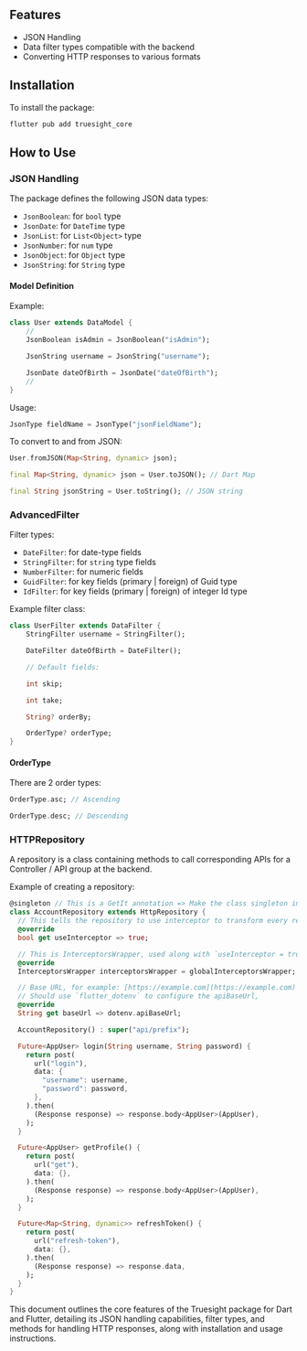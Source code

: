 <!-- 
This README describes the package. If you publish this package to pub.dev,
this README's contents appear on the landing page for your package.

For information about how to write a good package README, see the guide for
[writing package pages](https://dart.dev/guides/libraries/writing-package-pages). 

For general information about developing packages, see the Dart guide for
[creating packages](https://dart.dev/guides/libraries/create-library-packages)
and the Flutter guide for
[developing packages and plugins](https://flutter.dev/developing-packages). 
-->

Features
--------

-   JSON Handling
-   Data filter types compatible with the backend
-   Converting HTTP responses to various formats

Installation
------------

To install the package:

```zsh
flutter pub add truesight_core
```

How to Use
----------

### JSON Handling

The package defines the following JSON data types:

-   `JsonBoolean`: for `bool` type
-   `JsonDate`: for `DateTime` type
-   `JsonList`: for `List<Object>` type
-   `JsonNumber`: for `num` type
-   `JsonObject`: for `Object` type
-   `JsonString`: for `String` type

#### Model Definition

Example:

```dart
class User extends DataModel {
    //
    JsonBoolean isAdmin = JsonBoolean("isAdmin");

    JsonString username = JsonString("username");

    JsonDate dateOfBirth = JsonDate("dateOfBirth");
    //
}
```

Usage:


```dart
JsonType fieldName = JsonType("jsonFieldName");
```

To convert to and from JSON:

```dart
User.fromJSON(Map<String, dynamic> json);

final Map<String, dynamic> json = User.toJSON(); // Dart Map

final String jsonString = User.toString(); // JSON string
```

### AdvancedFilter

Filter types:

-   `DateFilter`: for date-type fields
-   `StringFilter`: for `string` type fields
-   `NumberFilter`: for numeric fields
-   `GuidFilter`: for key fields (primary | foreign) of Guid type
-   `IdFilter`: for key fields (primary | foreign) of integer Id type

Example filter class:

```dart
class UserFilter extends DataFilter {
    StringFilter username = StringFilter();

    DateFilter dateOfBirth = DateFilter();

    // Default fields:

    int skip;

    int take;

    String? orderBy;

    OrderType? orderType;
}
```

#### OrderType

There are 2 order types:

```dart
OrderType.asc; // Ascending

OrderType.desc; // Descending
```

### HTTPRepository

A repository is a class containing methods to call corresponding APIs for a Controller / API group at the backend.

Example of creating a repository:

```dart
@singleton // This is a GetIt annotation => Make the class singleton instance
class AccountRepository extends HttpRepository {
  // This tells the repository to use interceptor to transform every request
  @override
  bool get useInterceptor => true;

  // This is InterceptorsWrapper, used along with `useInterceptor = true`
  @override
  InterceptorsWrapper interceptorsWrapper = globalInterceptorsWrapper;

  // Base URL, for example: [https://example.com](https://example.com)
  // Should use `flutter_dotenv` to configure the apiBaseUrl,
  @override
  String get baseUrl => dotenv.apiBaseUrl;

  AccountRepository() : super("api/prefix");

  Future<AppUser> login(String username, String password) {
    return post(
      url("login"),
      data: {
        "username": username,
        "password": password,
      },
    ).then(
      (Response response) => response.body<AppUser>(AppUser),
    );
  }

  Future<AppUser> getProfile() {
    return post(
      url("get"),
      data: {},
    ).then(
      (Response response) => response.body<AppUser>(AppUser),
    );
  }

  Future<Map<String, dynamic>> refreshToken() {
    return post(
      url("refresh-token"),
      data: {},
    ).then(
      (Response response) => response.data,
    );
  }
}
```

This document outlines the core features of the Truesight package for Dart and Flutter, detailing its JSON handling capabilities, filter types, and methods for handling HTTP responses, along with installation and usage instructions.
